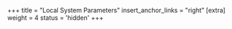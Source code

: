 +++
title = "Local System Parameters"
insert_anchor_links = "right"
[extra]
weight = 4
status = 'hidden'
+++
